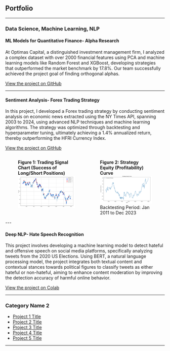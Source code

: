 ## Portfolio

---

### Data Science, Machine Learning, NLP 

#### ML Models for Quantitative Finance- Alpha Research

At Optimas Capital, a distinguished investment management firm, I analyzed a complex dataset with over 2000 financial features using PCA and machine learning models like Random Forest and XGBoost, developing strategies that outperformed the market benchmark by 17.8%. Our team successfully achieved the project goal of finding orthogonal alphas.

[View the project on GitHub](https://github.com/athk13/Quantitative-Finance-ML-Model)

---
#### Sentiment Analysis- Forex Trading Strategy

In this project, I developed a Forex trading strategy by conducting sentiment analysis on economic news extracted using the NY Times API, spanning 2003 to 2024, using advanced NLP techniques and machine learning algorithms. The strategy was optimized through backtesting and hyperparameter tuning, ultimately achieving a 1.4% annualized return, thereby outperforming the HFRI Currency Index. 

[View the project on GitHub](https://github.com/athk13/FX-Sentiment-Analysis-Trading-Strategy)

<div style="display: flex; justify-content: space-around; align-items: flex-start;">
  <figure>
    <figcaption style="font-weight: bold;">Figure 1: Trading Signal Chart (Success of Long/Short Positions)</figcaption>
    <img src="images/Screenshot 2024-04-16 122044.png?raw=true" alt="Trading Signal Chart" width="400px"/>
  </figure>

  <figure>
    <figcaption style="font-weight: bold;">Figure 2: Strategy Equity (Profitability) Curve</figcaption>
    <img src="images/Screenshot 2024-04-16 122058.png?raw=true" alt="Equity Curve" width="400px"/>
    <figcaption>Backtesting Period: Jan 2011 to Dec 2023 </figcaption>
  </figure>
</div>
---

#### Deep NLP- Hate Speech Recognition

This project involves developing a machine learning model to detect hateful and offensive speech on social media platforms, specifically analyzing tweets from the 2020 US Elections. Using BERT, a natural language processing model, the project integrates both textual content and contextual stances towards political figures to classify tweets as either hateful or non-hateful, aiming to enhance content moderation by improving the detection accuracy of harmful online behavior.

[View the project on Colab](https://colab.research.google.com/drive/1rRiavPZYeSQPbQE0IoRFXuawqtjPFXta?usp=sharing)

---

### Category Name 2

- [Project 1 Title](http://example.com/)
- [Project 2 Title](http://example.com/)
- [Project 3 Title](http://example.com/)
- [Project 4 Title](http://example.com/)
- [Project 5 Title](http://example.com/)

---






